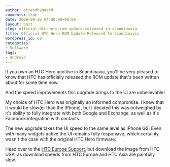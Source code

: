 ```yaml
---
author: strandbygaard
comments: true
date: 2009-09-16 04:00:00+00:00
layout: post
slug: official-htc-hero-rom-update-released-in-scandinavia
title: Official HTC Hero ROM Update Released In Scandinavia
wordpress_id: 60
categories:
- Software
tags:
- Android
---
```


If you own an HTC Hero and live in Scandinavia, you'll be very pleased to know that HTC has officially released the ROM update that's been written about for some time now.

And the speed improvements this upgrade brings to the UI are unbelievable!

My choice of HTC Hero was originally an informed compromise. I knew that it would be slow(er than the IPhone), but I decided this was outweighed by it's ability to fully integrate with both Google and Exchange, as well as it's Facebook integration with contacts.

The new upgrade takes the UI speed to the same level as IPhone GS. Even with many widgets active the UI remains fully responsive, which certainly wasn't the case with the original HTC Hero firmware.

Head over to the [HTC Europe Support](http://www.htc.com/europe/SupportDownloadList.aspx?p_id=283&act=sd&cat=2), but download the image from HTC USA, as download speeds from HTC Europe and HTC Asia are painfully slow.